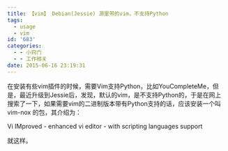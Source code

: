 ```yaml
---
title: 【vim】 Debian(Jessie) 源里带的vim，不支持Python
tags:
  - usage
  - vim
id: '683'
categories:
  - - 小窍门
  - - 工作相关
date: 2015-06-16 23:19:31
---
```


在安装有些vim插件的时候，需要Vim支持Python，比如YouCompleteMe，但是，最近升级到Jessie后，发现，默认的vim，是不支持Python的，于是在网上搜索了一下，如果需要vim的二进制版本带有Python支持的话，应该安装一个叫 vim-nox 的包，其介绍为：

 Vi IMproved - enhanced vi editor - with scripting languages support

就这样。